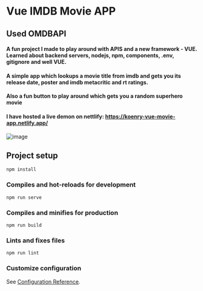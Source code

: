 # Vue IMDB Movie APP

## Used OMDBAPI
#### A fun project I made to play around with APIS and a new framework - VUE. Learned about backend servers, nodejs, npm, components, .env, gitignore and well VUE.
#### A simple app which lookups a movie title from imdb and gets you its release date, poster and imdb metacritic and rt ratings.
#### Also a fun button to play around which gets you a random superhero movie
#### I have hosted a live demon on nettlify: https://koenry-vue-movie-app.netlify.app/


![image](https://user-images.githubusercontent.com/68077710/130330735-d3bf735f-2a3a-44be-962d-3f02b48a766d.png)









## Project setup
```
npm install
```

### Compiles and hot-reloads for development
```
npm run serve
```

### Compiles and minifies for production
```
npm run build
```

### Lints and fixes files
```
npm run lint
```

### Customize configuration
See [Configuration Reference](https://cli.vuejs.org/config/).
